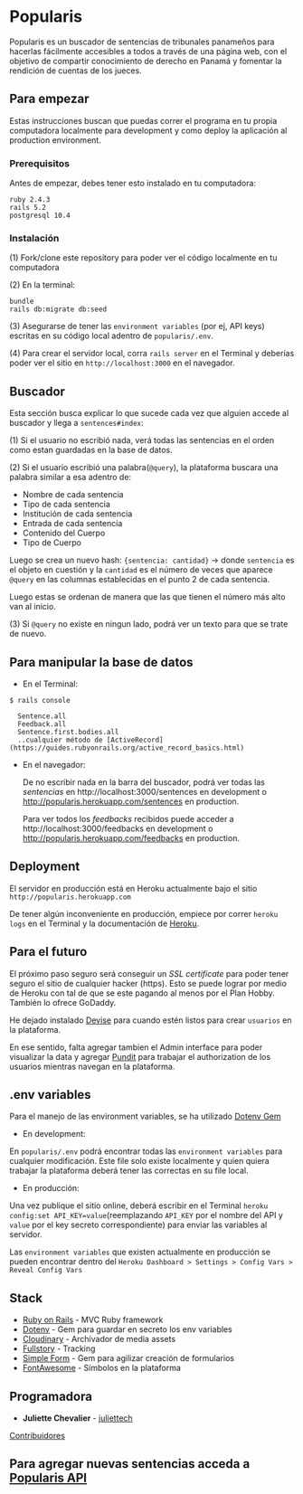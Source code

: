 # Popularis

Popularis es un buscador de sentencias de tribunales panameños para hacerlas fácilmente accesibles a todos a través de una página web, con el objetivo de compartir conocimiento de derecho en Panamá y fomentar la rendición de cuentas de los jueces.

## Para empezar

Estas instrucciones buscan que puedas correr el programa en tu propia computadora localmente para development y como deploy la aplicación al production environment.

### Prerequisitos

Antes de empezar, debes tener esto instalado en tu computadora:

```
ruby 2.4.3
rails 5.2
postgresql 10.4
```

### Instalación

(1) Fork/clone este repository para poder ver el código localmente en tu computadora <br>

(2) En la terminal:

```
bundle
rails db:migrate db:seed
```

(3) Asegurarse de tener las `environment variables` (por ej, API keys) escritas en su código local adentro de `popularis/.env`.

(4) Para crear el servidor local, corra `rails server` en el Terminal y deberías poder ver el sitio en `http://localhost:3000` en el navegador.

## Buscador

Esta sección busca explicar lo que sucede cada vez que alguien accede al buscador y llega a `sentences#index`:

(1) Si el usuario no escribió nada, verá todas las sentencias en el orden como estan guardadas en la base de datos.

(2) Si el usuario escribió una palabra(`@query`), la plataforma buscara una palabra similar a esa adentro de:

 * Nombre de cada sentencia
 * Tipo de cada sentencia
 * Institución de cada sentencia
 * Entrada de cada sentencia
 * Contenido del Cuerpo
 * Tipo de Cuerpo

  Luego se crea un nuevo hash: `{sentencia: cantidad}` -> donde `sentencia` es el objeto en cuestión y la `cantidad` es el número de veces que aparece `@query` en las columnas establecidas en el punto 2 de cada sentencia.

  Luego estas se ordenan de manera que las que tienen el número más alto van al inicio.

(3) Si `@query` no existe en ningun lado, podrá ver un texto para que se trate de nuevo.

## Para manipular la base de datos

* En el Terminal:

```
$ rails console

  Sentence.all
  Feedback.all
  Sentence.first.bodies.all
  ..cualquier método de [ActiveRecord](https://guides.rubyonrails.org/active_record_basics.html)
```

* En el navegador:

  De no escribir nada en la barra del buscador, podrá ver todas las *sentencias* en http://localhost:3000/sentences en development o http://popularis.herokuapp.com/sentences en production.

  Para ver todos los *feedbacks* recibidos puede acceder a http://localhost:3000/feedbacks en development o http://popularis.herokuapp.com/feedbacks en production.

## Deployment

El servidor en producción está en Heroku actualmente bajo el sitio `http://popularis.herokuapp.com` <br>

De tener algún inconveniente en producción, empiece por correr `heroku logs` en el Terminal y la documentación de [Heroku](https://devcenter.heroku.com/).

## Para el futuro

El próximo paso seguro será conseguir un _SSL certificate_ para poder tener seguro el sitio de cualquier hacker (https). Esto se puede lograr por medio de Heroku con tal de que se este pagando al menos por el Plan Hobby. También lo ofrece GoDaddy.

He dejado instalado [Devise](https://github.com/plataformatec/devise) para cuando estén listos para crear `usuarios` en la plataforma.

En ese sentido, falta agregar tambien el Admin interface para poder visualizar la data y agregar [Pundit](https://github.com/varvet/pundit) para trabajar el authorization de los usuarios mientras navegan en la plataforma.

## .env variables

Para el manejo de las environment variables, se ha utilizado [Dotenv Gem](https://github.com/bkeepers/dotenv)

* En development:

En `popularis/.env` podrá encontrar todas las `environment variables` para cualquier modificación. Este file solo existe localmente y quien quiera trabajar la plataforma deberá tener las correctas en su file local.

* En producción:

Una vez publique el sitio online, deberá escribir en el Terminal `heroku config:set API_KEY=value`(reemplazando `API_KEY` por el nombre del API y `value` por el key secreto correspondiente) para enviar las variables al servidor.

Las `environment variables` que existen actualmente en producción se pueden encontrar dentro del `Heroku Dashboard > Settings > Config Vars > Reveal Config Vars`

## Stack

* [Ruby on Rails](https://guides.rubyonrails.org/getting_started.html) - MVC Ruby framework
* [Dotenv](https://github.com/bkeepers/dotenv) - Gem para guardar en secreto los env variables
* [Cloudinary](https://cloudinary.com/) - Archivador de  media assets
* [Fullstory](https://www.fullstory.com/) - Tracking
* [Simple Form](https://github.com/plataformatec/simple_form) - Gem para agilizar creación de formularios
* [FontAwesome](https://fontawesome.com/) - Símbolos en la plataforma

## Programadora

* **Juliette Chevalier** - [juliettech](https://github.com/juliet-tech)

[Contribuidores](https://github.com/your/project/contributors)

## Para agregar nuevas sentencias acceda a [Popularis API](https://github.com/juliet-tech/popularis-api)
